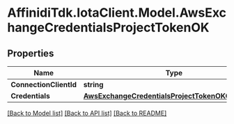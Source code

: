 # AffinidiTdk.IotaClient.Model.AwsExchangeCredentialsProjectTokenOK

## Properties

Name | Type | Description | Notes
------------ | ------------- | ------------- | -------------
**ConnectionClientId** | **string** |  | 
**Credentials** | [**AwsExchangeCredentialsProjectTokenOKCredentials**](AwsExchangeCredentialsProjectTokenOKCredentials.md) |  | 

[[Back to Model list]](../README.md#documentation-for-models) [[Back to API list]](../README.md#documentation-for-api-endpoints) [[Back to README]](../README.md)

